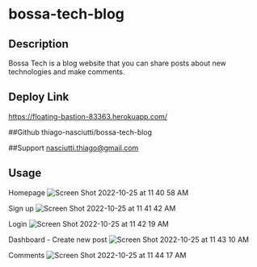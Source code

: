 # bossa-tech-blog

## Description
Bossa Tech is a blog website that you can share posts about new technologies and make comments.

## Deploy Link
https://floating-bastion-83363.herokuapp.com/

##Github
thiago-nasciutti/bossa-tech-blog

##Support
nasciutti.thiago@gmail.com

## Usage
  
  Homepage
![Screen Shot 2022-10-25 at 11 40 58 AM](https://user-images.githubusercontent.com/108194923/197819379-d2c19a48-0c07-4f52-841b-2420054bb70b.png)

  Sign up
![Screen Shot 2022-10-25 at 11 41 42 AM](https://user-images.githubusercontent.com/108194923/197819556-7c5af0fe-ad01-46d9-a567-083059fbf106.png)

  Login
![Screen Shot 2022-10-25 at 11 42 19 AM](https://user-images.githubusercontent.com/108194923/197819694-993468ed-08f9-4b3a-b335-a8eb257f9a75.png)

 Dashboard - Create new post
![Screen Shot 2022-10-25 at 11 43 10 AM](https://user-images.githubusercontent.com/108194923/197819963-1e5c2945-df62-402d-9438-0385e54c7064.png)

  Comments
![Screen Shot 2022-10-25 at 11 44 17 AM](https://user-images.githubusercontent.com/108194923/197820170-90e70e78-9399-4428-bf29-2cb00fdc2816.png)
